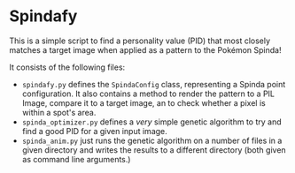 # Spindafy
This is a simple script to find a personality value (PID) that most closely matches a target image when applied as a pattern to the Pokémon Spinda!

It consists of the following files:
- ``spindafy.py`` defines the ``SpindaConfig`` class, representing a Spinda point configuration. It also contains a method to render the pattern to a PIL Image, compare it to a target image, an to check whether a pixel is within a spot's area.
- ``spinda_optimizer.py`` defines a *very* simple genetic algorithm to try and find a good PID for a given input image.
- ``spinda_anim.py`` just runs the genetic algorithm on a number of files in a given directory and writes the results to a different directory (both given as command line arguments.)